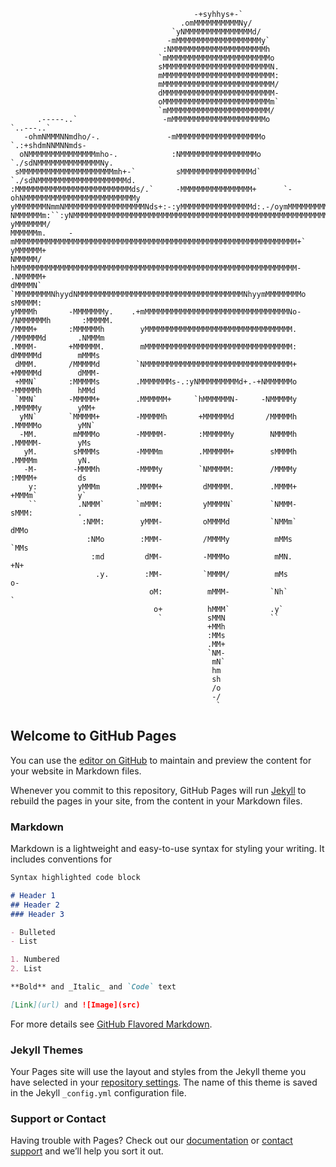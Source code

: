                                                                                                     
                                             -+syhhys+-`                                            
                                          .omMMMMMMMMMMNy/                                          
                                        `yNMMMMMMMMMMMMMMMd/                                        
                                       -mMMMMMMMMMMMMMMMMMMMy`                                      
                                      :NMMMMMMMMMMMMMMMMMMMMMh                                      
                                     `mMMMMMMMMMMMMMMMMMMMMMMMo                                     
                                     sMMMMMMMMMMMMMMMMMMMMMMMMN.                                    
                                     mMMMMMMMMMMMMMMMMMMMMMMMMM:                                    
                                     mMMMMMMMMMMMMMMMMMMMMMMMMM/                                    
                                     dMMMMMMMMMMMMMMMMMMMMMMMMM-                                    
                                     oMMMMMMMMMMMMMMMMMMMMMMMMm`                                    
                                     `mMMMMMMMMMMMMMMMMMMMMMMM/                                     
          .-----..`                   -mMMMMMMMMMMMMMMMMMMMMMo                    `..---..`         
       -ohmNMMMNNmdho/-.               -mMMMMMMMMMMMMMMMMMMMo               `.:+shdmNNMNNmds-       
      oNMMMMMMMMMMMMMMMmho-.            :NMMMMMMMMMMMMMMMMMo            `./sdNMMMMMMMMMMMMMMNy.     
     sMMMMMMMMMMMMMMMMMMMMMmh+-`         sMMMMMMMMMMMMMMMMd`        `./sdNMMMMMMMMMMMMMMMMMMMMd.    
    :MMMMMMMMMMMMMMMMMMMMMMMMMMds/.`     -MMMMMMMMMMMMMMMM+      `-ohNMMMMMMMMMMMMMMMMMMMMMMMMMy    
    yMMMMMMMNmmNMMMMMMMMMMMMMMMMMMNds+:-:yMMMMMMMMMMMMMMMMd:.-/oymMMMMMMMMMMMMMMMMMMMNmNMMMMMMMM`   
    NMMMMMMm:``:yNMMMMMMMMMMMMMMMMMMMMMMMMMMMMMMMMMMMMMMMMMMMMMMMMMMMMMMMMMMMMMMMMMd/.`-yMMMMMMM/   
    MMMMMMm.     -mMMMMMMMMMMMMMMMMMMMMMMMMMMMMMMMMMMMMMMMMMMMMMMMMMMMMMMMMMMMMMMM+`     yMMMMMM+   
    NMMMMM/       hMMMMMMMMMMMMMMMMMMMMMMMMMMMMMMMMMMMMMMMMMMMMMMMMMMMMMMMMMMMMMMM-      .NMMMMM+   
    dMMMMN`      `MMMMMMMMNhyydNMMMMMMMMMMMMMMMMMMMMMMMMMMMMMMMMMMMMMNhyymMMMMMMMMo       sMMMMM:   
    yMMMMh       -MMMMMMMy.    .+mMMMMMMMMMMMMMMMMMMMMMMMMMMMMMMMMNo-     /NMMMMMMh       :MMMMM.   
    /MMMM+       :MMMMMMh        yMMMMMMMMMMMMMMMMMMMMMMMMMMMMMMMMM.       /MMMMMMd       .NMMMm    
    .MMMM-       +MMMMMM.        mMMMMMMMMMMMMMMMMMMMMMMMMMMMMMMMMM:        dMMMMMd        mMMMs    
     dMMM.       /MMMMMd        `NMMMMMMMMMMMMMMMMMMMMMMMMMMMMMMMMM+        +MMMMMd        dMMM-    
     +MMN`       :MMMMMs        .MMMMMMMs-.:yNMMMMMMMMMd+.-+NMMMMMMo        -MMMMMh        hMMd     
     `MMN`       -MMMMM+        .MMMMMM+     `hMMMMMMN-     -NMMMMMy        .MMMMMy        yMM+     
      yMN`       `MMMMM+        -MMMMMh       +MMMMMMd       /MMMMMh        .MMMMMo        yMN`     
      -MM.        mMMMMo        -MMMMM-       :MMMMMMy        NMMMMh        .MMMMM-        yMs      
       yM.        sMMMMs        -MMMMm        .MMMMMM+        sMMMMh        .MMMMm         yN.      
       -M-        -MMMMh        -MMMMy        `NMMMMM:        /MMMMy        :MMMM+         ds       
        y:         yMMMm        .MMMM+         dMMMMM.        .MMMM+        +MMMm`         y`       
        ``         .NMMM`       `mMMM:         yMMMMN`        `NMMM-        sMMM:          .        
                    :NMM:        yMMM-         oMMMMd         `NMMm`        dMMo                    
                     :NMo        :MMM-         /MMMMy          mMMs        `MMs                     
                      :md         dMM-         -MMMMo          mMN.        +N+                      
                       .y.        :MM-         `MMMM/          mMs         o-                       
                                   oM:          mMMM-         `Nh`         `                        
                                    o+          hMMM`         .y`                                   
                                     `          sMMN          ``                                    
                                                +MMh                                                
                                                :MMs                                                
                                                .MM+                                                
                                                `NM-                                                
                                                 mN`                                                
                                                 hm                                                 
                                                 sh                                                 
                                                 /o                                                 
                                                 -/                                                 
                                                  `                                                 
                                                                                                                                                    
                                                                                                                     



## Welcome to GitHub Pages

You can use the [editor on GitHub](https://github.com/stringism/stringism.github.io/edit/master/index.md) to maintain and preview the content for your website in Markdown files.

Whenever you commit to this repository, GitHub Pages will run [Jekyll](https://jekyllrb.com/) to rebuild the pages in your site, from the content in your Markdown files.

### Markdown

Markdown is a lightweight and easy-to-use syntax for styling your writing. It includes conventions for

```markdown
Syntax highlighted code block

# Header 1
## Header 2
### Header 3

- Bulleted
- List

1. Numbered
2. List

**Bold** and _Italic_ and `Code` text

[Link](url) and ![Image](src)
```

For more details see [GitHub Flavored Markdown](https://guides.github.com/features/mastering-markdown/).

### Jekyll Themes

Your Pages site will use the layout and styles from the Jekyll theme you have selected in your [repository settings](https://github.com/stringism/stringism.github.io/settings). The name of this theme is saved in the Jekyll `_config.yml` configuration file.

### Support or Contact

Having trouble with Pages? Check out our [documentation](https://help.github.com/categories/github-pages-basics/) or [contact support](https://github.com/contact) and we’ll help you sort it out.
